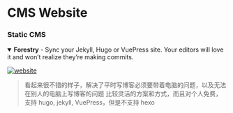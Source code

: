 # CMS Website



### Static CMS

<details open>
<summary><strong>Forestry</strong> - Sync your Jekyll, Hugo or VuePress site. Your editors will love it and won’t realize they’re making commits.</summary>

[![website](https://img.shields.io/badge/website-home-yellowgreen?style=flat-square)](https://forestry.io/)

> 看起来很不错的样子，解决了平时写博客必须要带着电脑的问题，以及无法在别人的电脑上写博客的问题
> 比较灵活的方案和方式，而且对个人免费，支持 hugo, jekyll, VuePress，但是不支持 hexo

</details>
